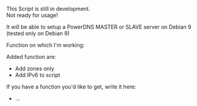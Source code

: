 This Script is still in development.<br />
Not ready for usage!


It will be able to setup a PowerDNS MASTER or SLAVE server on Debian 9 (tested only on Debian 9)<br />
 
 
Function on which I'm working:<br />



Added function are:<br />
 * Add zones only 
 * Add IPv6 to script
 
 
 If you have a function you'd like to get, write it here:<br />
 * ...
